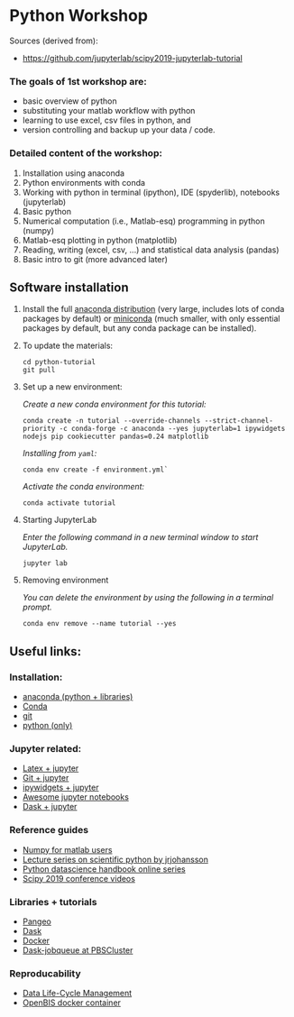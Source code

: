 # Python Workshop

Sources (derived from):
- https://github.com/jupyterlab/scipy2019-jupyterlab-tutorial 


### The goals of 1st workshop are: 

- basic overview of python
- substituting your matlab workflow with python
- learning to use excel, csv files in python, and
- version controlling and backup up your data / code.


### Detailed content of the workshop:

1. Installation using anaconda
2. Python environments with conda
3. Working with python in terminal (ipython), IDE (spyderlib), notebooks (jupyterlab)
4. Basic python
5. Numerical computation (i.e., Matlab-esq) programming in python (numpy)
6. Matlab-esq plotting in python (matplotlib)
7. Reading, writing (excel, csv, ...) and statistical data analysis (pandas)
8. Basic intro to git (more advanced later)


## Software installation

1. Install the full [anaconda
   distribution](https://www.anaconda.com/download/) (very large, includes lots
   of conda packages by default) or
   [miniconda](https://conda.io/miniconda.html) (much smaller, with only
   essential packages by default, but any conda package can be installed).

2. To update the materials:
   
    ```
    cd python-tutorial
    git pull
    ```
    

3. Set up a new environment:

    *Create a new conda environment for this tutorial:*

    ```
    conda create -n tutorial --override-channels --strict-channel-priority -c conda-forge -c anaconda --yes jupyterlab=1 ipywidgets nodejs pip cookiecutter pandas=0.24 matplotlib
    ```

    *Installing from `yaml`:*
    ```
    conda env create -f environment.yml`
    ```

    *Activate the conda environment:*

    ```
    conda activate tutorial
    ```
    
    
4. Starting JupyterLab

    *Enter the following command in a new terminal window to start JupyterLab.*

    ```
    jupyter lab
    ```


5. Removing environment

    *You can delete the environment by using the following in a terminal prompt.*

    ```
    conda env remove --name tutorial --yes
    ```


## Useful links:

### Installation:
- [anaconda (python + libraries)](https://www.anaconda.com/distribution/)
- [Conda](https://conda.io/projects/conda/en/latest/index.html)
- [git](https://git-scm.com/)
- [python (only)](https://www.python.org/downloads/)

### Jupyter related:
- [Latex + jupyter](https://github.com/jupyterlab/jupyterlab-latex)
- [Git + jupyter](https://github.com/jupyterlab/jupyterlab-git)
- [ipywidgets + jupyter](https://github.com/jupyter-widgets/ipywidgets)
- [Awesome jupyter notebooks](https://github.com/markusschanta/awesome-jupyter)
- [Dask + jupyter](https://github.com/dask/dask-labextension)

### Reference guides
- [Numpy for matlab users](https://docs.scipy.org/doc/numpy/user/numpy-for-matlab-users.html)
- [Lecture series on scientific python by jrjohansson](https://github.com/jrjohansson/scientific-python-lectures)
- [Python datascience handbook online series](https://jakevdp.github.io/PythonDataScienceHandbook/index.html)
- [Scipy 2019 conference videos](https://www.youtube.com/user/EnthoughtMedia/videos)

### Libraries + tutorials
- [Pangeo](https://pangeo.io/)
- [Dask](https://docs.dask.org/en/latest/)
- [Docker](https://hub.docker.com/)
- [Dask-jobqueue at PBSCluster](https://andersonbanihirwe.dev/talks/dask-jupyter-scipy-2019.html)

### Reproducability
- [Data Life-Cycle Management](https://www.dlcm.ch/)
- [OpenBIS docker container](https://hub.docker.com/r/openbis/debian-openbis)

